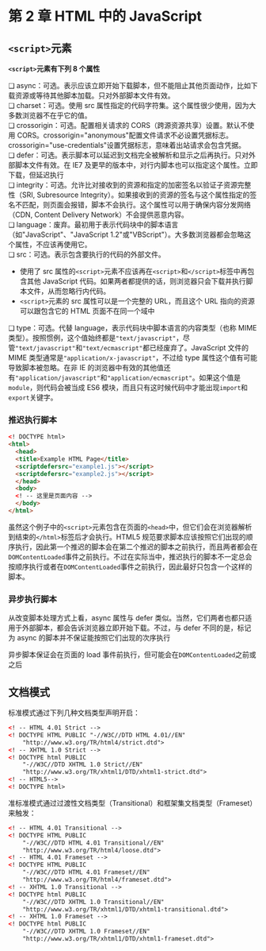 # 第 2 章 HTML 中的 JavaScript

## `<script>`元素

**`<script>`元素有下列 8 个属性**

❑ async：可选。表示应该立即开始下载脚本，但不能阻止其他页面动作，比如下载资源或等待其他脚本加载。只对外部脚本文件有效。<br/>
❑ charset：可选。使用 src 属性指定的代码字符集。这个属性很少使用，因为大多数浏览器不在乎它的值。<br/>
❑ crossorigin：可选。配置相关请求的 CORS（跨源资源共享）设置。默认不使用 CORS。crossorigin="anonymous"配置文件请求不必设置凭据标志。crossorigin="use-credentials"设置凭据标志，意味着出站请求会包含凭据。<br/>
❑ defer：可选。表示脚本可以延迟到文档完全被解析和显示之后再执行。只对外部脚本文件有效。在 IE7 及更早的版本中，对行内脚本也可以指定这个属性。立即下载，但延迟执行<br/>
❑ integrity：可选。允许比对接收到的资源和指定的加密签名以验证子资源完整性（SRI, Subresource Integrity）。如果接收到的资源的签名与这个属性指定的签名不匹配，则页面会报错，脚本不会执行。这个属性可以用于确保内容分发网络（CDN, Content Delivery Network）不会提供恶意内容。<br/>
❑ language：废弃。最初用于表示代码块中的脚本语言（如"JavaScript"、"JavaScript 1.2"或"VBScript"）。大多数浏览器都会忽略这个属性，不应该再使用它。<br/>
❑ src：可选。表示包含要执行的代码的外部文件。

- 使用了 src 属性的`<script>`元素不应该再在`<script>`和`</script>`标签中再包含其他 JavaScript 代码。如果两者都提供的话，则浏览器只会下载并执行脚本文件，从而忽略行内代码。
- `<script>`元素的 src 属性可以是一个完整的 URL，而且这个 URL 指向的资源可以跟包含它的 HTML 页面不在同一个域中

❑ type：可选。代替 language，表示代码块中脚本语言的内容类型（也称 MIME 类型）。按照惯例，这个值始终都是`"text/javascript"`，尽管`"text/javascript"`和`"text/ecmascript"`都已经废弃了。JavaScript 文件的 MIME 类型通常是`"application/x-javascript"`，不过给 type 属性这个值有可能导致脚本被忽略。在非 IE 的浏览器中有效的其他值还有`"application/javascript"`和`"application/ecmascript"`。如果这个值是`module`，则代码会被当成 ES6 模块，而且只有这时候代码中才能出现`import`和`export`关键字。

### 推迟执行脚本

```html
<! DOCTYPE html>
<html>
  <head>
  <title>Example HTML Page</title>
  <scriptdefersrc="example1.js"></script>
  <scriptdefersrc="example2.js"></script>
  </head>
  <body>
  <! -- 这里是页面内容 -->
  </body>
</html>
```

虽然这个例子中的`<script>`元素包含在页面的`<head>`中，但它们会在浏览器解析到结束的`</html>`标签后才会执行。HTML5 规范要求脚本应该按照它们出现的顺序执行，因此第一个推迟的脚本会在第二个推迟的脚本之前执行，而且两者都会在`DOMContentLoaded`事件之前执行。不过在实际当中，推迟执行的脚本不一定总会按顺序执行或者在`DOMContentLoaded`事件之前执行，因此最好只包含一个这样的脚本。

### 异步执行脚本

从改变脚本处理方式上看，async 属性与 defer 类似。当然，它们两者也都只适用于外部脚本，都会告诉浏览器立即开始下载。不过，与 defer 不同的是，标记为 async 的脚本并不保证能按照它们出现的次序执行

异步脚本保证会在页面的 load 事件前执行，但可能会在`DOMContentLoaded`之前或之后

## 文档模式

标准模式通过下列几种文档类型声明开启：

```html
<! -- HTML 4.01 Strict -->
<! DOCTYPE HTML PUBLIC "-//W3C//DTD HTML 4.01//EN"
    "http://www.w3.org/TR/html4/strict.dtd">
<! -- XHTML 1.0 Strict -->
<! DOCTYPE html PUBLIC
    "-//W3C//DTD XHTML 1.0 Strict//EN"
    "http://www.w3.org/TR/xhtml1/DTD/xhtml1-strict.dtd">
<! -- HTML5-->
<! DOCTYPE html>
```

准标准模式通过过渡性文档类型（Transitional）和框架集文档类型（Frameset）来触发：

```html
<! -- HTML 4.01 Transitional -->
<! DOCTYPE HTML PUBLIC
    "-//W3C//DTD HTML 4.01 Transitional//EN"
    "http://www.w3.org/TR/html4/loose.dtd">
<! -- HTML 4.01 Frameset -->
<! DOCTYPE HTML PUBLIC
    "-//W3C//DTD HTML 4.01 Frameset//EN"
    "http://www.w3.org/TR/html4/frameset.dtd">
<! -- XHTML 1.0 Transitional -->
<! DOCTYPE html PUBLIC
    "-//W3C//DTD XHTML 1.0 Transitional//EN"
    "http://www.w3.org/TR/xhtml1/DTD/xhtml1-transitional.dtd">
<! -- XHTML 1.0 Frameset -->
<! DOCTYPE html PUBLIC
    "-//W3C//DTD XHTML 1.0 Frameset//EN"
    "http://www.w3.org/TR/xhtml1/DTD/xhtml1-frameset.dtd">
```
